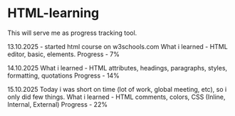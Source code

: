 # HTML-learning
This will serve me as progress tracking tool. 

13.10.2025 - started html course on w3schools.com
What i learned - HTML editor, basic, elements.
Progress - 7%

14.10.2025 
What i learned - HTML attributes, headings, paragraphs, styles, formatting, quotations
Progress - 14%

15.10.2025
Today i was short on time (lot of work, global meeting, etc), so i only did few things. 
What i learned - HTML comments, colors, CSS (Inline, Internal, External)
Progress - 22%

